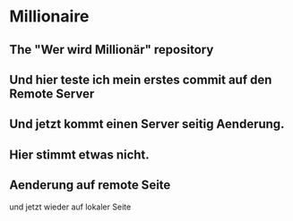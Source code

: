 Millionaire
===========

The "Wer wird Millionär" repository
------------------------
Und hier teste ich mein erstes commit auf den Remote Server
----
Und jetzt kommt einen Server seitig Aenderung.
--------------------
Hier stimmt etwas nicht.
------------
Aenderung auf remote Seite
----------
und jetzt wieder auf lokaler Seite
